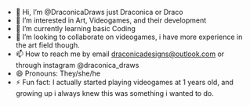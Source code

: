 - 👋 Hi, I’m @DraconicaDraws just Draconica or Draco
- 👀 I’m interested in Art, Videogames, and their development
- 🌱 I’m currently learning basic Coding
- 💞️ I’m looking to collaborate on videogames, i have more experience in the art field though.
- 📫 How to reach me by email draconicadesigns@outlook.com or through instagram @draconica_draws
- 😄 Pronouns: They/she/he
- ⚡ Fun fact: I actually started playing videogames at 1 years old, and growing up i always knew this was something i wanted to do. 

<!---
DraconicaDraws/DraconicaDraws is a ✨ special ✨ repository because its `README.md` (this file) appears on your GitHub profile.
You can click the Preview link to take a look at your changes.
--->
